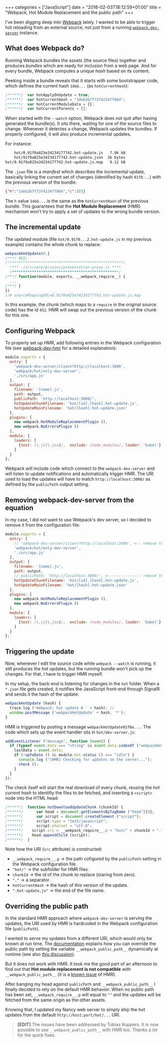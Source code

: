 +++
categories = ["JavaScript"]
date = "2016-02-03T18:12:59+01:00"
title = "Webpack, Hot Module Replacement and the public path"
+++

I've been digging deep into [Webpack](https://webpack.github.io/) lately.
I wanted to be able to trigger hot reloading from an external source, not
just from a running [`webpack-dev-server`](https://webpack.github.io/docs/webpack-dev-server.html)
instance.

## What does Webpack do?

Running Webpack bundles the assets (the source files) together and
produces _bundles_ which are ready for inclusion from a web page.
And for every bundle, Webpack computes a unique _hash_ based on its
content.

Peeking inside a bundle reveals that it starts with some bootstrapper
code, which defines the current hash `1deb...` (as `hotCurrentHash`):

```javascript
/******/  var hotApplyOnUpdate = true;
/******/  var hotCurrentHash = "1deb3b7f73f42347f064";
/******/  var hotCurrentModuleData = {};
/******/  var hotCurrentParents = [];
``` 

When started with the `--watch` option, Webpack does not quit after having
generated the bundle(s). It sits there, waiting for one of the source files
to change. Whenever it detectes a change, Webpack updates the bundles. If
properly configured, it will also produce incremental updates.

For instance:

```cmd
    hot/0.91f0a825e34234177742.hot-update.js   7.96 kB
    hot/91f0a825e34234177742.hot-update.json  36 bytes
hot/0.91f0a825e34234177742.hot-update.js.map   9.12 kB
```

The `.json` file is a _manifest_ which describes the incremental update,
basically linking the current set of changes (identified by hash `91f0...`)
with the previous version of the bundle:

```json
{"h":"1deb3b7f73f42347f064","c":[0]}
```

The `h` value  `1deb...` is the same as the `hotCurrentHash` of the previous
bundle. This guarantees that the **Hot Module Replacement** (HMR) mechanism
won't try to apply a set of updates to the wrong bundle version.

## The incremental update

The updated module (file `hot/0.91f0...2.hot-update.js` in my previous example)
contains the whole chunk to replace:

```javascript
webpackHotUpdate(0,{
/***/ 452:
/*!************************************************!*\
  !*** ./src/core/proxies/presentation-proxy.js ***!
  \************************************************/
/***/ function(module, exports, __webpack_require__) {
  ...
/***/ }
})
//# sourceMappingURL=0.91f0a825e34234177742.hot-update.js.map
```

In this example, the chunk (which maps to a `require` in the original source
code) has the id `452`. HMR will swap out the previous version of the chunk
for this one.

## Configuring Webpack

To properly set up HMR, add following entries in the Webpack configuration file
(see [webpack-dev-hmr](https://github.com/mattpage/webpack-dev-hmr) for a
detailed explanation):

```javascript
module.exports = {
  entry: [
    'webpack-dev-server/client?http://localhost:3000',
    'webpack/hot/only-dev-server',
    './src/app.js'
  ],
  output: {
    filename: '[name].js',
    path: output,
    publicPath: 'http://localhost:3000/',
    hotUpdateChunkFilename: 'hot/[id].[hash].hot-update.js',
    hotUpdateMainFilename: 'hot/[hash].hot-update.json'
  },
  plugins: [
    new webpack.HotModuleReplacementPlugin (),
    new webpack.NoErrorsPlugin ()
  ],
  module: {
    loaders: [
      {test: /\.js|\.jsx$/,  exclude: /node_modules/, loader: 'babel'},
    ]
  }
};
```

Webpack will include code which connect to the `webpack-dev-server` and
will listen to update notifications and automatically trigger HMR. The
URI used to load the updates will have to match `http://localhost:3000/`
as defined by the `publicPath` output setting.  

## Removing webpack-dev-server from the equation

In my case, I did not want to use Webpack's dev server, so I decided to
remove it from the configuration file:

```javascript
module.exports = {
  entry: [
    // 'webpack-dev-server/client?http://localhost:3000', <-- remove this
    'webpack/hot/only-dev-server',
    './src/app.js'
  ],
  output: {
    filename: '[name].js',
    path: output,
    // publicPath: 'http://localhost:3000/', <--------------- remove this
    hotUpdateChunkFilename: 'hot/[id].[hash].hot-update.js',
    hotUpdateMainFilename: 'hot/[hash].hot-update.json'
  },
  plugins: [
    new webpack.HotModuleReplacementPlugin (),
    new webpack.NoErrorsPlugin ()
  ],
  module: {
    loaders: [
      {test: /\.js|\.jsx$/,  exclude: /node_modules/, loader: 'babel'},
    ]
  }
};
```

## Triggering the update

Now, whenever I edit the source code while `webpack --watch` is running,
it still produces the hot updates, but the running bundle won't pick up
the changes. For that, I have to trigger HMR myself.

In my setup, the back-end is listening for changes in the `hot` folder.
When a `*.json` file gets created, it notifies the JavaScript front-end
through SignalR and sends it the hash of the update:

```javascript
webpackHotUpdate (hash) {
  trace.log ('Webpack: hot update # ' + hash); //
  window.postMessage ('webpackHotUpdate' + hash, '*');
}
```

HMR is triggered by posting a message `webpackHotUpdate91f0a...`. The
code which sets up the event handler sits in `hot/dev-server.js`:

```javascript
addEventListener ("message", function (event) {
  if (typeof event.data === "string" && event.data.indexOf ("webpackHotUpdate") === 0) {
    lastData = event.data;
    if (!upToDate () && module.hot.status () === "idle") {
      console.log ("[HMR] Checking for updates on the server...");
      check ();
    }
  }
});
```

The check itself will start the real download of every _chunk_,
reusing the _hot current hash_ to identifiy the files to be
fetched, and inserting a `<script>` node into the HTML head:

```javascript
/******/  function hotDownloadUpdateChunk (chunkId) {
/******/ 	  var head = document.getElementsByTagName ("head")[0];
/******/ 	  var script = document.createElement ("script");
/******/ 	  script.type = "text/javascript";
/******/ 	  script.charset = "utf-8";
/******/    script.src = __webpack_require__.p + "hot/" + chunkId + "." + hotCurrentHash + ".hot-update.js";
/******/    head.appendChild (script);
/******/  }
```

Note how the URI (`src` attribute) is constructed:

* `__webpack_require__.p` &rarr; the path cofigured by the `publicPath`
  setting in the Webpack configuration file.
* `"hot/"` &rarr; the subfolder for HMR files.
* `chunkId` &rarr; the _id_ of the chunk to replace (staring from zero).
* `"."` &rarr; a separator.
* `hotCurrentHash` &rarr; the hash of this version of the update.
* `".hot-update.js"` &rarr; the end of the file name.

## Overriding the public path

In the standard HMR approach where `webpack-dev-server` is serving the
updates, the URI used by HMR is hardcoded in the Webpack configuration
file (`publicPath`).

I wanted to serve my updates from a different URI, which would only be
known at run time. The [documentation](https://webpack.github.io/docs/configuration.html#output-publicpath)
explains how you can override the public path by setting the variable
`__webpack_public_path__` dynamically at runtime (see also
[this discussion](https://github.com/webpack/webpack/issues/443)). 

But it does not work with HMR. It took me the good part of an afternoon
to find out that **Hot module replacement is not compatible** with
`__webpack_public_path__` (it is a [known issue](https://github.com/webpack/webpack/issues/1650)
of HMR).

After banging my head against `publicPath` and `__webpack_public_path__`
I finally decided to rely on the default HMR behavior. When no public
path has been set, `__webpack_require__.p` will equal to `""` and the
updates will be fetched from the same origin as the other assets.

Knowing that, I updated my Nancy web server to simply ship the hot
updates from the default `http://host:port/hot/...` URI.

> **[EDIT]** The issues have been addressed by Tobias Koppers. It is
> now possible to use `__webpack_public_path__` with HMR too. Thanks
> a lot for the quick fixes.
